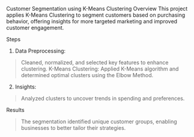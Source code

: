 Customer Segmentation using K-Means Clustering
Overview
This project applies K-Means Clustering to segment customers based on purchasing behavior, offering insights for more targeted marketing and improved customer engagement.

Steps
1. Data Preprocessing:
> Cleaned, normalized, and selected key features to enhance clustering.
> K-Means Clustering:
> Applied K-Means algorithm and determined optimal clusters using the Elbow Method.

2. Insights:
> Analyzed clusters to uncover trends in spending and preferences.

Results
> The segmentation identified unique customer groups, enabling businesses to better tailor their strategies.

